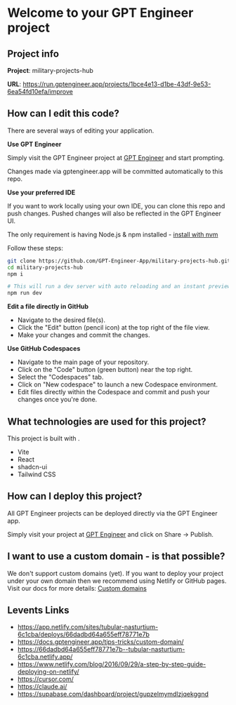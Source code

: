 # Welcome to your GPT Engineer project

## Project info

**Project**: military-projects-hub

**URL**: https://run.gptengineer.app/projects/1bce4e13-d1be-43df-9e53-6ea54fd10efa/improve

## How can I edit this code?

There are several ways of editing your application.

**Use GPT Engineer**

Simply visit the GPT Engineer project at [GPT Engineer](https://gptengineer.app/projects/1bce4e13-d1be-43df-9e53-6ea54fd10efa/improve) and start prompting.

Changes made via gptengineer.app will be committed automatically to this repo.

**Use your preferred IDE**

If you want to work locally using your own IDE, you can clone this repo and push changes. Pushed changes will also be reflected in the GPT Engineer UI.

The only requirement is having Node.js & npm installed - [install with nvm](https://github.com/nvm-sh/nvm#installing-and-updating)

Follow these steps:

```sh
git clone https://github.com/GPT-Engineer-App/military-projects-hub.git
cd military-projects-hub
npm i

# This will run a dev server with auto reloading and an instant preview.
npm run dev
```

**Edit a file directly in GitHub**

- Navigate to the desired file(s).
- Click the "Edit" button (pencil icon) at the top right of the file view.
- Make your changes and commit the changes.

**Use GitHub Codespaces**

- Navigate to the main page of your repository.
- Click on the "Code" button (green button) near the top right.
- Select the "Codespaces" tab.
- Click on "New codespace" to launch a new Codespace environment.
- Edit files directly within the Codespace and commit and push your changes once you're done.

## What technologies are used for this project?

This project is built with .

- Vite
- React
- shadcn-ui
- Tailwind CSS

## How can I deploy this project?

All GPT Engineer projects can be deployed directly via the GPT Engineer app.

Simply visit your project at [GPT Engineer](https://gptengineer.app/projects/1bce4e13-d1be-43df-9e53-6ea54fd10efa/improve) and click on Share -> Publish.

## I want to use a custom domain - is that possible?

We don't support custom domains (yet). If you want to deploy your project under your own domain then we recommend using Netlify or GitHub pages. Visit our docs for more details: [Custom domains](https://docs.gptengineer.app/tips-tricks/custom-domain/)

## Levents Links
- https://app.netlify.com/sites/tubular-nasturtium-6c1cba/deploys/66dadbd64a655eff78771e7b
- https://docs.gptengineer.app/tips-tricks/custom-domain/
- https://66dadbd64a655eff78771e7b--tubular-nasturtium-6c1cba.netlify.app/
- https://www.netlify.com/blog/2016/09/29/a-step-by-step-guide-deploying-on-netlify/
- https://cursor.com/
- https://claude.ai/
- https://supabase.com/dashboard/project/gupzelmymdlzjqekggnd

